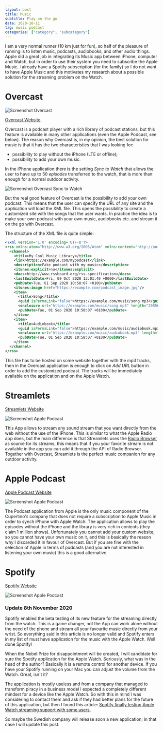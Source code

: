 ```yaml
---
layout: post
title: Music
subtitle: Play on the go
date: 2020-10-11
tag: music podcast
categories: ["category", "subcategory"]
---
```


I am a very normal runner (10 km just for fun), so half of the pleasure of running is to listen music, podcasts, audiobooks, and other audio things. Apple did a great job in integrating its Music app between iPhone, computer and Watch, but in order to use their system you need to subscribe the Apple Music. I already have a Spotify subscription (for the family) so I do not want to have Apple Music and this motivates my research about a possible solution for the streaming problem on the Watch.

# Overcast

![Screenshot Overcast](/assets/img/overcast.png)

[Overcast Website](https://overcast.fm/).

Overcast is a podcast player with a rich library of podcast stations, but this feature is available in many other applications (even the Apple Podcast, see below). The reason why Overcast is, in my opinion, the best solution for music is that it has the two characteristics that I was looking for:

- possibility to play without the iPhone (LTE or offline);
- possibility to add your own music.

In the iPhone application there is the setting *Sync to Watch* that allows the user to have up to 50 *episodes* transferred to the watch, that is more than enough for a normal outdoor activity.

![Screenshot Overcast Sync to Watch](/assets/img/overcast-sync.jpg)

But the real good feature of Overcast is the possibility to add your own podcast. This means that the user can specify the URL of any site and the application will load the XML file. This opens the possibility to create a customized site with the songs that the user wants. In practice the idea is to make your own podcast with your own music, audiobooks etc. and stream it on the go with Overcast.

The structure of the XML file is quite simple:

```xml
<?xml version='1.0' encoding='UTF-8'?>
<rss xmlns:atom="http://www.w3.org/2005/Atom" xmlns:content="http://purl.org/rss/1.0/modules/content/" xmlns:dc="http://purl.org/dc/elements/1.1/" xmlns:itunes="http://www.itunes.com/dtds/podcast-1.0.dtd" version="2.0">
  <channel>
    <title>My Cool Music Library</title>
    <link>https://example.com/mypodcast</link>
    <description>Fake podcast with my music</description>
    <itunes:explicit>no</itunes:explicit>
    <docs>http://www.rssboard.org/rss-specification</docs>
    <lastBuildDate>Fri, 09 Oct 2020 13:01:40 +0000</lastBuildDate>
    <pubDate>Tue, 01 Sep 2020 10:58:07 +0100</pubDate>
    <itunes:image href="https://example.com/podcast_image.jpg"/>
    <item>
      <title>Song</title>
      <guid isPermaLink="false">https://example.com/music/song.mp3</guid>
      <enclosure url="https://example.com/music/song.mp3" length="20856581" type="audio/mpeg"/>
      <pubDate>Tue, 01 Sep 2020 10:58:07 +0100</pubDate>
    </item>
    <item>
      <title>Audiobook</title>
      <guid isPermaLink="false">https://example.com/music/audiobook.mp3</guid>
      <enclosure url="https://example.com/music/audiobook.mp3" length="0" type="audio/mpeg"/>
      <pubDate>Tue, 01 Sep 2020 10:58:07 +0100</pubDate>
    </item>
  </channel>
</rss>
```

This file has to be hosted on some website together with the mp3 tracks, then in the Overcast application is enough to click on *Add URL* button in order to add the customized podcast. The tracks will be immediately available on the application and on the Apple Watch.

# Streamlets

[Streamlets Website](https://apps.apple.com/app/id1507575984)

![Screenshot Apple Podcast](/assets/img/streamlets.png)

This App allows to stream any sound stream that you want directly from the web without the use of the iPhone. This is similar to what the Apple Radio app does, but the main difference is that Streamlets uses the [Radio Browser](http://www.radio-browser.info/gui/#!/) as source for its streams, this means that if you your favorite stream is not available in the app you can add it through the API of Radio Browser. Together with Overcast, Streamlets is the perfect music companion for any outdoor activity.

# Apple Podcast

[Apple Podcast Website](https://apps.apple.com/us/app/apple-podcasts/id525463029)

![Screenshot Apple Podcast](/assets/img/apple-podcast.png)

The Podcast application from Apple is the only music component of the Cupertino's company that does not require a subscription to Apple Music in order to synch iPhone with Apple Watch. The application allows to play the episodes without the iPhone and the library is very rich in contents (they claim 1 million shows). Unfortunately you cannot add your custom website, so you cannot have your own music on it, and this is basically the reason why I discarded it in favour of Overcast. But if you are fine with the selection of Apple in terms of podcasts (and you are not interested in listening your own music) this is a good alternative.

# Spotify

[Spotify Website](https://apps.apple.com/us/app/spotify-music-and-podcasts/id324684580#?platform=appleWatch)

![Screenshot Apple Podcast](/assets/img/spotify.png)

### Update 8th November 2020

Spotify enabled the beta testing of its new feature for the streaming directly from the watch. This is a game changer, not the App can work alone without the need of the phone and stream all your favourite music directly from your wrist. So everything said in this article is no longer valid and Spotify enters in my list of must have application for the music with the Apple Watch. Well done Spotify!

When the Nobel Prize for disappointment will be created, I will candidate for sure the Spotify application for the Apple Watch. Seriously, what was in the head of the author? Basically it is a remote control for another device. If you have your Spotify running on your Mac you can adjust the volume from the Watch. Great, isn't it?

The application is mostly useless and from a company that managed to transform piracy in a business model I expected a completely different mindset for a device like the Apple Watch. So with this in mind I was considering to contact them and ask if they had better plans for the future of this application, but then I found this article: [Spotify finally testing Apple Watch streaming support with some users](https://9to5mac.com/2020/09/17/spotify-finally-testing-apple-watch-streaming/).

So maybe the Swedish company will release soon a new application; in that case I will update this post.